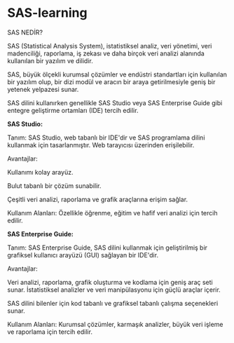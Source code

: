 # SAS-learning

SAS NEDİR?

SAS (Statistical Analysis System), istatistiksel analiz, veri yönetimi, veri madenciliği, raporlama, iş zekası ve daha birçok veri analizi alanında kullanılan bir yazılım ve dilidir.

SAS, büyük ölçekli kurumsal çözümler ve endüstri standartları için kullanılan bir yazılım olup, bir dizi modül ve aracın bir araya getirilmesiyle geniş bir yetenek yelpazesi sunar. 

SAS dilini kullanırken genellikle SAS Studio veya SAS Enterprise Guide gibi entegre geliştirme ortamları (IDE) tercih edilir.


**SAS Studio:**

Tanım: SAS Studio, web tabanlı bir IDE'dir ve SAS programlama dilini kullanmak için tasarlanmıştır. Web tarayıcısı üzerinden erişilebilir.

Avantajlar:

Kullanımı kolay arayüz.

Bulut tabanlı bir çözüm sunabilir.

Çeşitli veri analizi, raporlama ve grafik araçlarına erişim sağlar.

Kullanım Alanları: Özellikle öğrenme, eğitim ve hafif veri analizi için tercih edilir.


**SAS Enterprise Guide:**

Tanım: SAS Enterprise Guide, SAS dilini kullanmak için geliştirilmiş bir grafiksel kullanıcı arayüzü (GUI) sağlayan bir IDE'dir.

Avantajlar:

Veri analizi, raporlama, grafik oluşturma ve kodlama için geniş araç seti sunar.
İstatistiksel analizler ve veri manipülasyonu için güçlü araçlar içerir.

SAS dilini bilenler için kod tabanlı ve grafiksel tabanlı çalışma seçenekleri sunar.

Kullanım Alanları: Kurumsal çözümler, karmaşık analizler, büyük veri işleme ve raporlama için tercih edilir.
